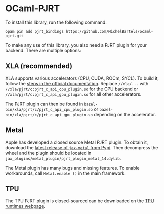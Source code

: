 # OCaml-PJRT
To install this library, run the following command:

``` shell
opam pin add pjrt_bindings https://github.com/MichelBartels/ocaml-pjrt.git
```

To make any use of this library, you also need a PJRT plugin for your backend. There are multiple options:

## XLA (recommended)
XLA supports various accelerators (CPU, CUDA, ROCm, SYCL). To build it, follow the [steps in the official documentation](https://openxla.org/xla/build_from_source). Replace `//xla/...` with `//xla/pjrt/c:pjrt_c_api_cpu_plugin.so` for the CPU backend or `//xla/pjrt/c:pjrt_c_api_gpu_plugin.so` for all other accelerators.

The PJRT plugin can then be found in `bazel-bin/xla/pjrt/c/pjrt_c_api_cpu_plugin.so` or `bazel-bin/xla/pjrt/c/pjrt_c_api_gpu_plugin.so` depending on the accelerator.

## Metal
Apple has developed a closed source Metal PJRT plugin. To obtain it, download the [latest release of `jax-metal` from Pypi](https://pypi.org/project/jax-metal/#files). Then decompress the wheel and the plugin should be located in `jax_plugins/metal_plugin/pjrt_plugin_metal_14.dylib`.

The Metal plugin has many bugs and missing features. To enable workarounds, call `Metal.enable ()` in the main framework.

## TPU
The TPU PJRT plugin is closed-sourced can be downloaded on the [TPU runtimes webpage](https://cloud.google.com/tpu/docs/runtimes).
